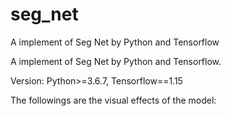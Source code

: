 # seg_net
A implement of Seg Net by Python and Tensorflow

A implement of Seg Net by Python and Tensorflow.

Version: Python>=3.6.7, Tensorflow==1.15

The followings are the visual effects of the model:
